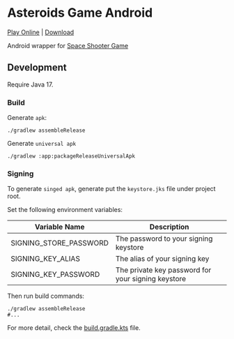 # Asteroids Game Android

[Play Online](https://mawngo.github.io/space-shooter-game/) | [Download](https://github.com/mawngo/space-shooter-game-android/releases/latest)

Android wrapper for [Space Shooter Game](https://github.com/mawngo/space-shooter-game)

## Development

Require Java 17.

### Build

Generate `apk`:

```shell
./gradlew assembleRelease
```

Generate `universal apk`

```shell
./gradlew :app:packageReleaseUniversalApk
```

### Signing

To generate `singed apk`, generate put the `keystore.jks` file under project root.

Set the following environment variables:

| Variable Name          | Description                                        |
|------------------------|----------------------------------------------------|
| SIGNING_STORE_PASSWORD | The password to your signing keystore              |
| SIGNING_KEY_ALIAS      | The alias of your signing key                      |
| SIGNING_KEY_PASSWORD   | The private key password for your signing keystore |

Then run build commands:

```shell
./gradlew assembleRelease
#...
```

For more detail, check the [build.gradle.kts](app/build.gradle.kts) file.